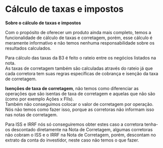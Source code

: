# Cálculo de taxas e impostos

**Sobre o cálculo de taxas e impostos**

Com o propósito de oferecer um produto ainda mais completo, temos a funcionalidade de cálculo de taxas e corretagem, porém, esse cálculo é meramente informativo e não temos nenhuma responsabilidade sobre os resultados calculados.

Para cálculo das taxas da B3 é feito o rateio entre os negócios listados na nota.\
As taxas de corretagem também são calculadas através do rateio já que cada corretora tem suas regras específicas de cobrança e isenção da taxa de corretagem.

**Isenções de taxa de corretagem**, não temos como diferenciar as operações que são isentas de taxa de corretagem e aquelas que não são (como por exemplo Ações x FIIs).\
Também não conseguimos colocar o valor de corretagem por operação.\
Nós não temos como fazer isso, porque as corretoras não informam isso nas notas de corretagem.&#x20;

Para ISS e IRRF nós só conseguiremos obter estes caso a corretora tenha-os descontado diretamente na Nota de Corretagem, algumas corretoras não cobram o ISS e o IRRF na Nota de Corretagem, porém, descontam no extrato da conta do investidor, neste caso não temos o que fazer.
